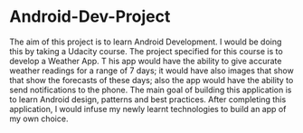 # Android-Dev-Project
The aim of this project is to learn Android Development. I would be doing this by taking a Udacity course. 
The project specified for this course is to develop a Weather App. T
his app would have the ability to give accurate weather readings for a range of 7 days; it would have also images that show that
show the forecasts of these days; also the app would have the ability to send notifications to the phone.
The main goal of building this application is to learn Android design, patterns and best practices. 
After completing this application, I would infuse my newly learnt technologies to build an app of my own choice.
